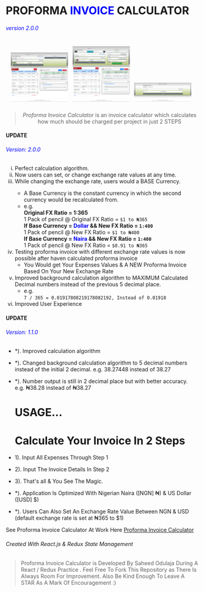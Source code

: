 <h1>PROFORMA <span style="color: blue;">INVOICE</span> CALCULATOR</h1>
    <h6 style="color: blue;">version 2.0.0</h6>

<h1 align="center">
<a href="./screenshot/sido1.png" style="margin-right: 5px"><img src="./screenshot/sido1.png" alt='Screenshot 1' width="150"/></a>
<a href="./screenshot/sido2.png" style="margin-right: 5px"><img src="./screenshot/sido2.png" alt='Screenshot 1'alt='Screenshot 2' width="150"/></a>
<a href="./screenshot/sido3.png" style="margin-right: 5px"><img src="./screenshot/sido3.png" alt='Screenshot 3' width="150"/></a>
</h1>

<blockquote align="center">
    <em>Proforma Invoice Calculator</em> is an invoice calculator which
    calculates how much should be charged per project in just 2 STEPS
 </blockquote>

<h4>UPDATE</h4>
<h6 style="color: blue;">Version: 2.0.0</h6>

<ol type="i">
  <li>Perfect calculation algorithm.</li>
    <li>Now users can set, or change exchange rate values at any time.</li>
    <li>While changing the exchange rate, users would a BASE Currency.</li>
    <ul>
      <li>
        A Base Currency is the constant currency in which the second currency would be recalculated from.
      </li>
      <li>
        <div>e.g.</div>
        <b>Original FX Ratio = 1:365 </b> <br />
        1 Pack of pencil @ Original FX Ratio = <code>$1 to ₦365</code> <br />
        <b>
          If Base Currency = <span style="color: blue;">Dollar</span> && New FX Ratio = <code>1:400</code>
        </b>
        <br />
        1 Pack of pencil @ New FX Ratio = <code>$1 to ₦400</code> <br />
        <b>
          If Base Currency = <span style="color: blue;">Naira</span> && New FX Ratio = <code>1:400</code>
        </b>
        <br />
        1 Pack of pencil @ New FX Ratio = <code>$0.91 to ₦365</code> <br />
      </li>
    </ul>
      <li>
      Testing proforma invoice with different exchange rate values is now possible after haven calculated proforma invoice
      <ul>
        <li>
          You Would get Your Expenses Values & A NEW Proforma Invoice Based On Your New Exchange Rate
        </li>
      </ul>
    </li>
     <li>
      Improved background calculation algorithm to MAXIMUM Calculated Decimal numbers instead of the previous 5 decimal place.
      <ul>
        <li>
          <div>e.g.</div>
          <code>7 / 365 = 0.01917808219178082192, Instead of 0.01918</code>
        </li>
      </ul>
    </li>
    <li>Improved User Experience</li>
</ol>

<h4>UPDATE</h4>
<h6 style="color: blue;">Version: 1.1.0</h6>

- \*). Improved calculation algorithm
- \*). Changed background calculation algorithm to 5 decimal numbers instead of the initial 2 decimal. e.g. 38.27448 instead of 38.27
- \*). Number output is still in 2 decimal place but with better accuracy. e.g. ₦38.28 instead of ₦38.27

  # USAGE...

  # Calculate Your Invoice In 2 Steps

- 1). Input All Expenses Through Step 1
- 2). Input The Invoice Details In Step 2
- 3). That's all & You See The Magic.
- \*). Application Is Optimized With Nigerian Naira ([NGN] ₦) & US Dollar ([USD] \$)
- \*). Users Can Also Set An Exchange Rate Value Between NGN & USD (default exchange rate is set at ₦365 to \$1)

See Proforma Invoice Calculator At Work Here [Proforma Invoice Calculator](https://sidodus.github.io/Sidodus-proforma-invoice-calculator/)

<h6>Created With React.js & Redux State Management</h6>

> Proforma Invoice Calculator is Developed By Saheed Odulaja During A React / Redux Practice .
> Feel Free To Fork This Repository as There Is Always Room For Improvement.
> Also Be Kind Enough To Leave A STAR As A Mark Of Encouragement :)
